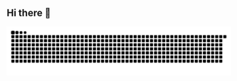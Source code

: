 ## Hi there 👋

<!--
**pragyanpy/pragyanpy** is a ✨ _special_ ✨ repository because its `README.md` (this file) appears on your GitHub profile.

Here are some ideas to get you started:

- 🔭 I’m currently working on ...
- 🌱 I’m currently learning ...
- 👯 I’m looking to collaborate on ...
- 🤔 I’m looking for help with ...
- 💬 Ask me about ...
- 📫 How to reach me: ...
- 😄 Pronouns: ...
- ⚡ Fun fact: ...
-->
<picture>
  <source media="(prefers-color-scheme: dark)" srcset="https://raw.githubusercontent.com/pragyanpy/pragyanpy/output/github-snake-dark.svg" />
  <source media="(prefers-color-scheme: light)" srcset="https://raw.githubusercontent.com/pragyanpy/pragyanpy/output/github-snake.svg" />
  <img alt="github-snake" src="https://raw.githubusercontent.com/pragyanpy/pragyanpy/output/github-snake.svg" />
</picture>

